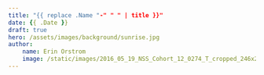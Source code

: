 ```yaml
---
title: "{{ replace .Name "-" " " | title }}"
date: {{ .Date }}
draft: true
hero: /assets/images/background/sunrise.jpg
author:
    name: Erin Orstrom
    image: /static/images/2016_05_19_NSS_Cohort_12_0274_T_cropped_246x246.jpg
---
```


